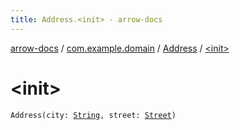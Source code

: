 ```yaml
---
title: Address.<init> - arrow-docs
---
```


[arrow-docs](../../index.html) / [com.example.domain](../index.html) / [Address](index.html) / [&lt;init&gt;](./-init-.html)

# &lt;init&gt;

`Address(city: `[`String`](https://kotlinlang.org/api/latest/jvm/stdlib/kotlin/-string/index.html)`, street: `[`Street`](../-street/index.html)`)`
